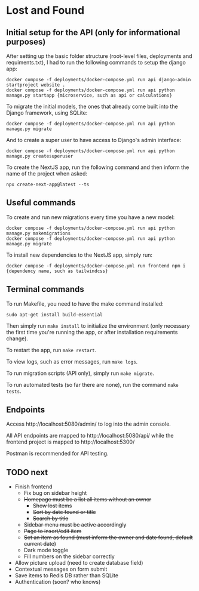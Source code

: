 # Lost and Found

## Initial setup for the API (only for informational purposes)

After setting up the basic folder structure (root-level files, deployments and requiments.txt), I had to run the following commands to setup the django app:
```
docker compose -f deployments/docker-compose.yml run api django-admin startproject website .
docker compose -f deployments/docker-compose.yml run api python manage.py startapp {microservice, such as api or calculations}
```

To migrate the initial models, the ones that already come built into the Django framework, using SQLite:
```
docker compose -f deployments/docker-compose.yml run api python manage.py migrate
```

And to create a super user to have access to Django's admin interface:
```
docker compose -f deployments/docker-compose.yml run api python manage.py createsuperuser
```

To create the NextJS app, run the following command and then inform the name of the project when asked:
```
npx create-next-app@latest --ts
```

## Useful commands

To create and run new migrations every time you have a new model:
```
docker compose -f deployments/docker-compose.yml run api python manage.py makemigrations
docker compose -f deployments/docker-compose.yml run api python manage.py migrate
```

To install new dependencies to the NextJS app, simply run:
```
docker compose -f deployments/docker-compose.yml run frontend npm i {dependency name, such as tailwindcss}
```

## Terminal commands

To run Makefile, you need to have the make command installed:

```
sudo apt-get install build-essential
```

Then simply run `make install` to initialize the environment (only necessary the first time you're running the app, or after installation requirements change).

To restart the app, run `make restart`.

To view logs, such as error messages, run `make logs`.

To run migration scripts (API only), simply run `make migrate`.

To run automated tests (so far there are none), run the command `make tests`.

## Endpoints

Access http://localhost:5080/admin/ to log into the admin console.

All API endpoints are mapped to http://localhost:5080/api/ while the frontend project is mapped to http://localhost:5300/

Postman is recommended for API testing.

## TODO next

- Finish frontend
    - Fix bug on sidebar height
    - ~~Homepage must be a list all items without an owner~~
        - ~~Show lost items~~
        - ~~Sort by date found or title~~
        - ~~Search by title~~
    - ~~Sidebar menu must be active accordingly~~
    - ~~Page to insert/edit item~~
    - ~~Set an item as found (must inform the owner and date found, default current date)~~
    - Dark mode toggle
    - Fill numbers on the sidebar correctly
- Allow picture upload (need to create database field)
- Contextual messages on form submit
- Save items to Redis DB rather than SQLite
- Authentication (soon? who knows)
